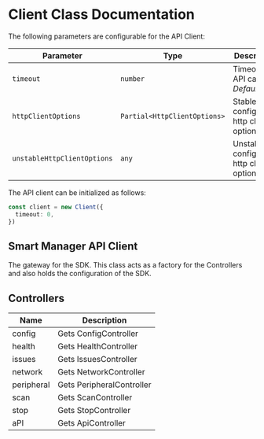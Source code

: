
# Client Class Documentation

The following parameters are configurable for the API Client:

| Parameter | Type | Description |
|  --- | --- | --- |
| `timeout` | `number` | Timeout for API calls.<br>*Default*: `0` |
| `httpClientOptions` | `Partial<HttpClientOptions>` | Stable configurable http client options. |
| `unstableHttpClientOptions` | `any` | Unstable configurable http client options. |

The API client can be initialized as follows:

```ts
const client = new Client({
  timeout: 0,
})
```

## Smart Manager API Client

The gateway for the SDK. This class acts as a factory for the Controllers and also holds the configuration of the SDK.

## Controllers

| Name | Description |
|  --- | --- |
| config | Gets ConfigController |
| health | Gets HealthController |
| issues | Gets IssuesController |
| network | Gets NetworkController |
| peripheral | Gets PeripheralController |
| scan | Gets ScanController |
| stop | Gets StopController |
| aPI | Gets ApiController |

